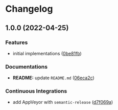 # Changelog

## 1.0.0 (2022-04-25)


### Features

* initial implementations ([0be81fb](https://github.com/extra2000/vivado-ledxor/commit/0be81fb98d49a097da6a1d289936ab4802c05f71))


### Documentations

* **README:** update `README.md` ([06eca2c](https://github.com/extra2000/vivado-ledxor/commit/06eca2ca47eda3a6df3596806e728b528a0acc46))


### Continuous Integrations

* add AppVeyor with `semantic-release` ([d7f069a](https://github.com/extra2000/vivado-ledxor/commit/d7f069a4cf014ff620425e2a15d4c23814f116bf))
